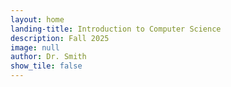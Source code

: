 ```yaml
---
layout: home
landing-title: Introduction to Computer Science
description: Fall 2025
image: null
author: Dr. Smith
show_tile: false
---
```

